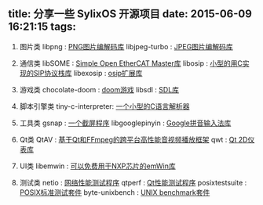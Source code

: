 title: 分享一些 SylixOS 开源项目
date: 2015-06-09 16:21:15
tags:
---

1. 图片类
 libpng            : [PNG图片编解码库](https://github.com/jiaojinxing/libpng)
 libjpeg-turbo     : [JPEG图片编解码库](https://github.com/jiaojinxing/libjpeg-turbo)

2. 通信类
 libSOME           : [Simple Open EtherCAT Master库](https://github.com/jiaojinxing/libSOEM)
 libosip           : [小型的用C实现的SIP协议栈库](https://github.com/jiaojinxing/libosip)
 libexosip         : [osip扩展库](https://github.com/jiaojinxing/libexosip)

3. 游戏类
 chocolate-doom    : [doom游戏](https://github.com/jiaojinxing/chocolate-doom)
 libsdl            : [SDL库](https://github.com/jiaojinxing/libsdl)

4. 脚本引擎类
 tiny-c-interpreter: [一个小型的C语言解析器](https://github.com/jiaojinxing/tiny-c-interpreter)

5. 工具类
 gsnap             : [一个截屏程序](https://github.com/jiaojinxing/gsnap)
 libgooglepinyin   : [Google拼音输入法库](https://github.com/jiaojinxing/libgooglepinyin)

6. Qt类
 QtAV              : [基于Qt和FFmpeg的跨平台高性能音视频播放框架](https://github.com/jiaojinxing/QtAV )
 qwt               : [Qt 2D仪表库](https://github.com/jiaojinxing/qwt)

7. UI类
 libemwin          : [可以免费用于NXP芯片的emWin库](https://github.com/jiaojinxing/libemwin)

8. 测试类
 netio             : [网络性能测试程序](https://github.com/jiaojinxing/netio)
 qtperf            : [Qt性能测试程序](https://github.com/jiaojinxing/qtperf)
 posixtestsuite    : [POSIX标准测试套件](https://github.com/jiaojinxing/posixtestsuite)
 byte-unixbench    : [UNIX benchmark套件](https://github.com/jiaojinxing/byte-unixbench)
